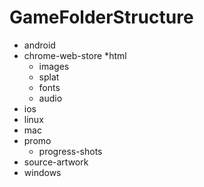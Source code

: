 GameFolderStructure
===================


* android
* chrome-web-store
*html
	* images
	* splat
	* fonts
	* audio
* ios
* linux
* mac
* promo
	* progress-shots
* source-artwork
* windows